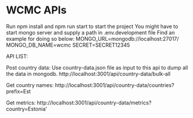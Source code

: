 # WCMC APIs

Run npm install and npm run start to start the project
You might have to start mongo server and supply a path in .env.development file
Find an example for doing so below:
MONGO_URL=mongodb://localhost:27017/
MONGO_DB_NAME=wcmc
SECRET=SECRET12345

API LIST:

Post country data:
Use country-data.json file as input to this api to dump all the data in mongodb.
http://localhost:3001/api/country-data/bulk-all

Get country names:
http://localhost:3001/api/country-data/countries?prefix=Est

Get metrics:
http://localhost:3001/api/country-data/metrics?country=Estonia'